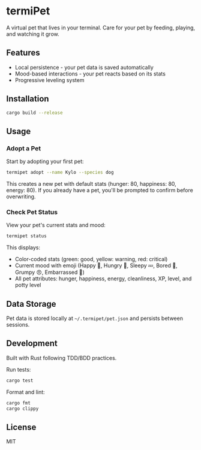 # termiPet

A virtual pet that lives in your terminal. Care for your pet by feeding, playing, and watching it grow.

## Features

- Local persistence - your pet data is saved automatically
- Mood-based interactions - your pet reacts based on its stats
- Progressive leveling system

## Installation

```bash
cargo build --release
```

## Usage

### Adopt a Pet

Start by adopting your first pet:

```bash
termipet adopt --name Kylo --species dog
```

This creates a new pet with default stats (hunger: 80, happiness: 80, energy: 80). If you already have a pet, you'll be prompted to confirm before overwriting.

### Check Pet Status

View your pet's current stats and mood:

```bash
termipet status
```

This displays:
- Color-coded stats (green: good, yellow: warning, red: critical)
- Current mood with emoji (Happy 🐾, Hungry 🍖, Sleepy 💤, Bored 🎾, Grumpy 😠, Embarrassed 💩)
- All pet attributes: hunger, happiness, energy, cleanliness, XP, level, and potty level

## Data Storage

Pet data is stored locally at `~/.termipet/pet.json` and persists between sessions.

## Development

Built with Rust following TDD/BDD practices.

Run tests:
```bash
cargo test
```

Format and lint:
```bash
cargo fmt
cargo clippy
```

## License

MIT
